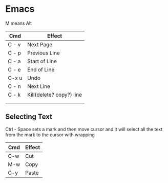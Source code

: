 # Emacs

M means Alt

| Cmd   | Effect                   |
| ----- | ------------------------ |
| C - v | Next Page                |
| C - p | Previous Line            |
| C - a | Start of Line            |
| C - e | End of Line              |
| C-x u | Undo                     |
| C - n | Next Line                |
| C - k | Kill(delete? copy?) line |
|       |                          |
|       |                          |

## Selecting Text

Ctrl - Space sets a mark and then move cursor and it will select all the text from the mark to the cursor with wrapping

| Cmd  | Effect |
| ---- | ------ |
| C-w  | Cut    |
| M-w  | Copy   |
| C-y  | Paste  |

